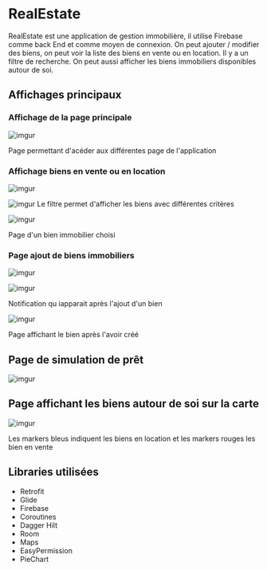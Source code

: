 # RealEstate

RealEstate est une application de gestion immobilière, il utilise Firebase comme back End et comme moyen de connexion. On peut ajouter / modifier des biens, on peut voir la liste des biens en vente ou en location. Il y a un filtre de recherche. On peut aussi afficher les biens immobiliers disponibles autour de soi.

## Affichages principaux

### Affichage de la page principale

![imgur](https://imgur.com/CMBB5SC.png)

Page permettant d'acéder aux différentes page de l'application

### Affichage biens en vente ou en location

![imgur](https://imgur.com/Fq4gaLY.png)

![imgur](https://imgur.com/2Je4ycR.png)
Le filtre permet d'afficher les biens avec différentes critères

![imgur](https://imgur.com/7xKtG00.png)

Page d'un bien immobilier choisi

### Page ajout de biens immobiliers

![imgur](https://imgur.com/AWNmLcA.png)

![imgur](https://imgur.com/HvgeM0G.png)

Notification qu iapparait après l'ajout d'un bien

![imgur](https://imgur.com/J0PXvgj.png)

Page affichant le bien après l'avoir créé

## Page de simulation de prêt

![imgur](https://imgur.com/3xonWMo.png)

## Page affichant les biens autour de soi sur la carte

![imgur](https://imgur.com/xRkiRY4.png)

Les markers bleus indiquent les biens en location et les markers rouges les bien en vente

## Libraries utilisées

- Retrofit
- Glide
- Firebase
- Coroutines
- Dagger Hilt
- Room
- Maps
- EasyPermission
- PieChart


